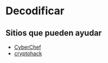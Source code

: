 # Decodificar



## Sitios que pueden ayudar

- [CyberChef](https://gchq.github.io/CyberChef/)
- [cryptohack](https://cryptohack.org/)